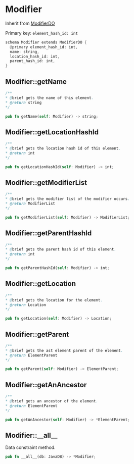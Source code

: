 # Modifier

Inherit from [ModifierDO](./ModifierDO.md)

Primary key: `element_hash_id: int`

```rust
schema Modifier extends ModifierDO {
  @primary element_hash_id: int,
  name: string,
  location_hash_id: int,
  parent_hash_id: int,
}
```
## Modifier::getName

```java
/**
* @brief gets the name of this element.
* @return string
*/
```
```rust
pub fn getName(self: Modifier) -> string;
```
## Modifier::getLocationHashId

```java
/**
* @brief gets the location hash id of this element.
* @return int
*/
```
```rust
pub fn getLocationHashId(self: Modifier) -> int;
```
## Modifier::getModifierList

```java
/**
* @brief gets the modifier list of the modifier occurs.
* @return ModifierList 
*/
```
```rust
pub fn getModifierList(self: Modifier) -> ModifierList;
```
## Modifier::getParentHashId

```java
/**
* @brief gets the parent hash id of this element.
* @return int
*/
```
```rust
pub fn getParentHashId(self: Modifier) -> int;
```
## Modifier::getLocation

```java
/**
* @brief gets the location for the element.
* @return Location
*/
```
```rust
pub fn getLocation(self: Modifier) -> Location;
```
## Modifier::getParent

```java
/**
* @brief gets the ast element parent of the element.
* @return ElementParent 
*/
```
```rust
pub fn getParent(self: Modifier) -> ElementParent;
```
## Modifier::getAnAncestor

```java
/**
* @brief gets an ancestor of the element.
* @return ElementParent 
*/
```
```rust
pub fn getAnAncestor(self: Modifier) -> *ElementParent;
```
## Modifier::\_\_all\_\_

Data constraint method.

```rust
pub fn __all__(db: JavaDB) -> *Modifier;
```
